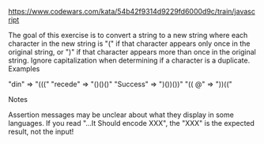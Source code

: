 https://www.codewars.com/kata/54b42f9314d9229fd6000d9c/train/javascript

The goal of this exercise is to convert a string to a new string where each character in the new string is "(" if that character appears only once in the original string, or ")" if that character appears more than once in the original string. Ignore capitalization when determining if a character is a duplicate.
Examples

"din" => "((("
"recede" => "()()()"
"Success" => ")())())"
"(( @" => "))(("

Notes

Assertion messages may be unclear about what they display in some languages. If you read "...It Should encode XXX", the "XXX" is the expected result, not the input!
